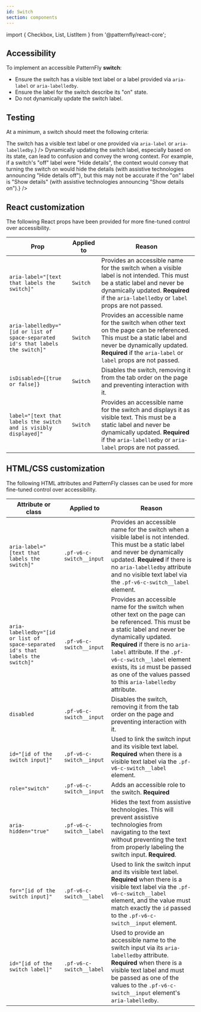 ```yaml
---
id: Switch
section: components
---
```


import { Checkbox, List, ListItem } from '@patternfly/react-core';

## Accessibility

To implement an accessible PatternFly **switch**:

- Ensure the switch has a visible text label or a label provided via `aria-label` or `aria-labelledby`.
- Ensure the label for the switch describe its "on" state.
- Do not dynamically update the switch label.

## Testing

At a minimum, a switch should meet the following criteria:

<List isPlain>
  <ListItem>
    <Checkbox id="switch-a11y-checkbox-1" label={<span>The switch has a visible text label or one provided via <code className="ws-code">aria-label</code> or <code className="ws-code">aria-labelledby</code>.</span>} />
  </ListItem>
  <ListItem>
    <Checkbox id="switch-a11y-checkbox-2" label={`The switch's label describes its "on" state.`} description={`For example, if a switch is intended to show or hide certain details, a proper label could be "Show details".`}/>
  </ListItem>
  <ListItem>
    <Checkbox id="switch-a11y-checkbox-3" label="The switch's label is never dynamically updated." description={<span>Dynamically updating the switch label, especially based on its state, can lead to confusion and convey the wrong context. For example, if a switch's "off" label were "Hide details", the context would convey that turning the switch on would hide the details (with assistive technologies announcing "Hide details off"), but this may not be accurate if the "on" label is "Show details" (with assistive technologies announcing "Show details on").</span>} />
  </ListItem>
</List>

## React customization

The following React props have been provided for more fine-tuned control over accessibility.

| Prop | Applied to | Reason | 
|---|---|---|
| `aria-label="[text that labels the switch]"` | `Switch` | Provides an accessible name for the switch when a visible label is not intended. This must be a static label and never be dynamically updated. **Required** if the `aria-labelledby` or `label` props are not passed. |
| `aria-labelledby="[id or list of space-separated id's that labels the switch]"` | `Switch` | Provides an accessible name for the switch when other text on the page can be referenced. This must be a static label and never be dynamically updated. **Required** if the `aria-label` or `label` props are not passed. |
| `isDisabled={[true or false]}` | `Switch` | Disables the switch, removing it from the tab order on the page and preventing interaction with it. |
| `label="[text that labels the switch and is visibly displayed]"` | `Switch` | Provides an accessible name for the switch and displays it as visible text. This must be a static label and never be dynamically updated. **Required** if the `aria-labelledby` or `aria-label` props are not passed. |

## HTML/CSS customization

The following HTML attributes and PatternFly classes can be used for more fine-tuned control over accessibility.

| Attribute or class | Applied to | Reason | 
|---|---|---|
| `aria-label="[text that labels the switch]"` | `.pf-v6-c-switch__input` | Provides an accessible name for the switch when a visible label is not intended. This must be a static label and never be dynamically updated. **Required** if there is no `aria-labelledby` attribute and no visible text label via the `.pf-v6-c-switch__label` element. |
| `aria-labelledby="[id or list of space-separated id's that labels the switch]"` | `.pf-v6-c-switch__input` | Provides an accessible name for the switch when other text on the page can be referenced. This must be a static label and never be dynamically updated. **Required** if there is no `aria-label` attribute. If the `.pf-v6-c-switch__label` element exists, its `id` must be passed as one of the values passed to this `aria-labelledby` attribute. |
| `disabled` | `.pf-v6-c-switch__input` | Disables the switch, removing it from the tab order on the page and preventing interaction with it. |
| `id="[id of the switch input]"` | `.pf-v6-c-switch__input` | Used to link the switch input and its visible text label. **Required** when there is a visible text label via the `.pf-v6-c-switch__label` element. |
| `role="switch"` | `.pf-v6-c-switch__input` | Adds an accessible role to the switch. **Required** |
| `aria-hidden="true"` | `.pf-v6-c-switch__label` | Hides the text from assistive technologies. This will prevent assistive technologies from navigating to the text without preventing the text from properly labeling the switch input. **Required**. |
| `for="[id of the switch input]"` | `.pf-v6-c-switch__label` | Used to link the switch input and its visible text label. **Required** when there is a visible text label via the `.pf-v6-c-switch__label` element, and the value must match exactly the `id` passed to the `.pf-v6-c-switch__input` element. |
| `id="[id of the switch label]"` | `.pf-v6-c-switch__label` | Used to provide an accessible name to the switch input via its `aria-labelledby` attribute. **Required** when there is a visible text label and must be passed as one of the values to the `.pf-v6-c-switch__input` element's `aria-labelledby`. |
